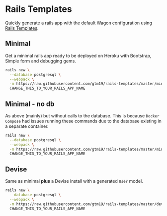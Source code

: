 # Rails Templates

Quickly generate a rails app with the default [Wagon](https://www.lewagon.com) configuration
using [Rails Templates](http://guides.rubyonrails.org/rails_application_templates.html).


## Minimal

Get a minimal rails app ready to be deployed on Heroku with Bootstrap, Simple form and debugging gems.

```bash
rails new \
  --database postgresql \
  --webpack \
  -m https://raw.githubusercontent.com/gtm19/rails-templates/master/minimal.rb \
  CHANGE_THIS_TO_YOUR_RAILS_APP_NAME
```

## Minimal - no db

As above (mainly) but without calls to the database. This is because `Docker Compose` had issues running these commands due to the database existing in a separate container.

```bash
rails new \
  --database postgresql \
  --webpack \
  -m https://raw.githubusercontent.com/gtm19/rails-templates/master/minimal_nodb.rb \
  CHANGE_THIS_TO_YOUR_RAILS_APP_NAME
```

## Devise

Same as minimal **plus** a Devise install with a generated `User` model.

```bash
rails new \
  --database postgresql \
  --webpack \
  -m https://raw.githubusercontent.com/gtm19/rails-templates/master/devise.rb \
  CHANGE_THIS_TO_YOUR_RAILS_APP_NAME
```
